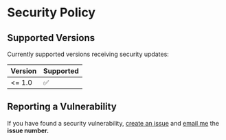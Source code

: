 # Security Policy

## Supported Versions

Currently supported versions receiving security updates:

| Version | Supported          |
| ------- | ------------------ |
| <= 1.0  | :white_check_mark: |

## Reporting a Vulnerability

If you have found a security vulnerability, 
[create an issue](https://github.com/j-labbe/task-trak/issues/new) 
and [email me](mailto:mail@jacklabbe.com) the **issue number.**
